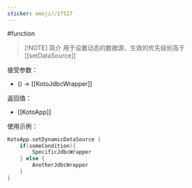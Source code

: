 ```yaml
---
sticker: emoji//1f527
---
```

#function 

> [!NOTE] 简介
> 用于设置动态的数据源，生效的优先级别高于[[setDataSource]]

接受参数：
- () -> [[KotoJdbcWrapper]]

返回值：
- [[KotoApp]]

使用示例：
```kotlin
KotoApp.setDynamicDataSource {
	if(someCondition){
		SpecificJdbcWrapper
	} else {
		AnotherJdbcWrapper
	}
}
```

